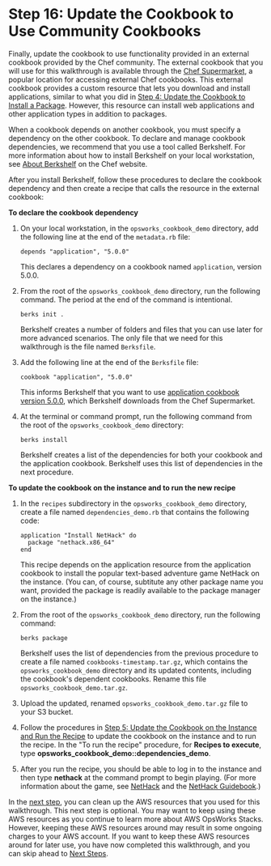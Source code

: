 # Step 16: Update the Cookbook to Use Community Cookbooks<a name="gettingstarted-cookbooks-community-cookbooks"></a>

Finally, update the cookbook to use functionality provided in an external cookbook provided by the Chef community\. The external cookbook that you will use for this walkthrough is available through the [Chef Supermarket](https://supermarket.chef.io/), a popular location for accessing external Chef cookbooks\. This external cookbook provides a custom resource that lets you download and install applications, similar to what you did in [Step 4: Update the Cookbook to Install a Package](gettingstarted-cookbooks-install-package.md)\. However, this resource can install web applications and other application types in addition to packages\.

When a cookbook depends on another cookbook, you must specify a dependency on the other cookbook\. To declare and manage cookbook dependencies, we recommend that you use a tool called Berkshelf\. For more information about how to install Berkshelf on your local workstation, see [About Berkshelf](https://docs.chef.io/berkshelf.html) on the Chef website\.

After you install Berkshelf, follow these procedures to declare the cookbook dependency and then create a recipe that calls the resource in the external cookbook:

**To declare the cookbook dependency**

1. On your local workstation, in the `opsworks_cookbook_demo` directory, add the following line at the end of the `metadata.rb` file:

   ```
   depends "application", "5.0.0"
   ```

   This declares a dependency on a cookbook named `application`, version 5\.0\.0\. 

1. From the root of the `opsworks_cookbook_demo` directory, run the following command\. The period at the end of the command is intentional\.

   ```
   berks init .
   ```

   Berkshelf creates a number of folders and files that you can use later for more advanced scenarios\. The only file that we need for this walkthrough is the file named `Berksfile`\.

1. Add the following line at the end of the `Berksfile` file: 

   ```
   cookbook "application", "5.0.0"
   ```

   This informs Berkshelf that you want to use [application cookbook version 5\.0\.0](https://supermarket.chef.io/cookbooks/application/versions/5.0.0), which Berkshelf downloads from the Chef Supermarket\.

1. At the terminal or command prompt, run the following command from the root of the `opsworks_cookbook_demo` directory:

   ```
   berks install
   ```

   Berkshelf creates a list of the dependencies for both your cookbook and the application cookbook\. Berkshelf uses this list of dependencies in the next procedure\.

**To update the cookbook on the instance and to run the new recipe**

1. In the `recipes` subdirectory in the `opsworks_cookbook_demo` directory, create a file named `dependencies_demo.rb` that contains the following code:

   ```
   application "Install NetHack" do
     package "nethack.x86_64"
   end
   ```

   This recipe depends on the application resource from the application cookbook to install the popular text\-based adventure game NetHack on the instance\. \(You can, of course, subtitute any other package name you want, provided the package is readily available to the package manager on the instance\.\)

1. From the root of the `opsworks_cookbook_demo` directory, run the following command:

   ```
   berks package
   ```

   Berkshelf uses the list of dependencies from the previous procedure to create a file named `cookbooks-timestamp.tar.gz`, which contains the `opsworks_cookbook_demo` directory and its updated contents, including the cookbook's dependent cookbooks\. Rename this file `opsworks_cookbook_demo.tar.gz`\. 

1. Upload the updated, renamed `opsworks_cookbook_demo.tar.gz` file to your S3 bucket\.

1. Follow the procedures in [Step 5: Update the Cookbook on the Instance and Run the Recipe](gettingstarted-cookbooks-copy-cookbook.md) to update the cookbook on the instance and to run the recipe\. In the "To run the recipe" procedure, for **Recipes to execute**, type **opsworks\_cookbook\_demo::dependencies\_demo**\.

1. After you run the recipe, you should be able to log in to the instance and then type **nethack** at the command prompt to begin playing\. \(For more information about the game, see [NetHack](https://en.wikipedia.org/wiki/NetHack) and the [NetHack Guidebook](http://www.nethack.org/v343/Guidebook.html)\.\) 

In the [next step](gettingstarted-cookbooks-clean-up.md), you can clean up the AWS resources that you used for this walkthrough\. This next step is optional\. You may want to keep using these AWS resources as you continue to learn more about AWS OpsWorks Stacks\. However, keeping these AWS resources around may result in some ongoing charges to your AWS account\. If you want to keep these AWS resources around for later use, you have now completed this walkthrough, and you can skip ahead to [Next Steps](gettingstarted-cookbooks-next-steps.md)\.